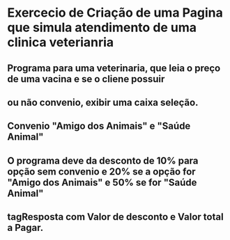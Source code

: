 # Exercecio de Criação de uma Pagina que simula atendimento de uma clinica veterianria
## Programa para uma veterinaria, que leia o preço de uma vacina e se o cliene possuir
## ou não convenio, exibir uma caixa seleção.
## Convenio "Amigo dos Animais" e "Saúde Animal"
## O programa deve da desconto de 10% para opção sem convenio e 20% se a opção for "Amigo dos Animais" e 50% se for "Saúde Animal"
## tagResposta com Valor de desconto e Valor total a Pagar.
